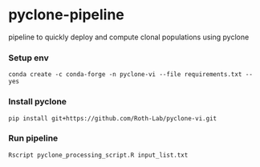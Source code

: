 # pyclone-pipeline

pipeline to quickly deploy and compute clonal populations using pyclone

### Setup env
```
conda create -c conda-forge -n pyclone-vi --file requirements.txt --yes
```

### Install pyclone
```
pip install git+https://github.com/Roth-Lab/pyclone-vi.git
```

### Run pipeline

```
Rscript pyclone_processing_script.R input_list.txt
```
